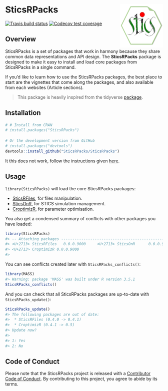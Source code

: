 
<!-- README.md is generated from README.Rmd. Please edit that file -->

# SticsRPacks <a href='https://sticsrpacks.github.io/SticsRPacks/'><img src='man/figures/logo.png' align="right" height="138.5" /></a>

<!-- badges: start -->

[![Travis build
status](https://travis-ci.org/SticsRPacks/SticsRPacks.svg?branch=master)](https://travis-ci.org/SticsRPacks/SticsRPacks)
[![Codecov test
coverage](https://codecov.io/gh/SticsRPacks/SticsRPacks/branch/master/graph/badge.svg)](https://codecov.io/gh/SticsRPacks/SticsRPacks?branch=master)
<!-- badges: end -->

## Overview

SticsRPacks is a set of packages that work in harmony because they share
common data representations and API design. The **SticsRPacks** package
is designed to make it easy to install and load core packages from
SticsRPacks in a single command.

If you’d like to learn how to use the SticsRPacks packages, the best
place to start are the vignettes that come along the packages, and also
available from each websites (Article sections).

> This package is heavily inspired from the tidyverse
> [package](https://github.com/tidyverse/tidyverse).

## Installation

``` r
# # Install from CRAN
# install.packages("SticsRPacks")

# Or the development version from GitHub
# install.packages("devtools")
devtools::install_github("SticsRPacks/SticsRPacks")
```

It this does not work, follow the instructions given
[here](https://github.com/SticsRPacks/SticsRPacks/issues/1#event-2864068985).

## Usage

`library(SticsRPacks)` will load the core SticsRPacks packages:

  - [SticsRFiles](https://github.com/SticsRPacks/SticsRFiles), for files
    manipulation.  
  - [SticsOnR](https://github.com/SticsRPacks/SticsOnR), for STICS
    simulation management.  
  - [CroptimizR](https://github.com/SticsRPacks/CroptimizR), for
    parameter optimisation.

You also get a condensed summary of conflicts with other packages you
have loaded:

``` r
library(SticsRPacks)
#> -- Attaching packages ------------------------------------------------------------ SticsRPacks 0.0.1.9000 --
#> <U+2713> SticsRFiles   0.0.0.9000     <U+2713> SticsOnR      0.0.0.9000
#> <U+2713> CroptimizR 0.0.0.9000
#> 
```

You can see conflicts created later with `SticsRPacks_conflicts()`:

``` r
library(MASS)
#> Warning: package 'MASS' was built under R version 3.5.1
SticsRPacks_conflicts()
```

And you can check that all SticsRPacks packages are up-to-date with
`SticsRPacks_update()`:

``` r
SticsRPacks_update()
#> The following packages are out of date:
#>  * SticsRFiles (0.4.0 -> 0.4.1)
#>  * CroptimizR (0.4.1 -> 0.5)
#> Update now?
#> 
#> 1: Yes
#> 2: No
```

## Code of Conduct

Please note that the SticsRPacks project is released with a [Contributor
Code of
Conduct](https://github.com/SticsRPacks/.github/blob/master/CODE_OF_CONDUCT.md).
By contributing to this project, you agree to abide by its terms.
